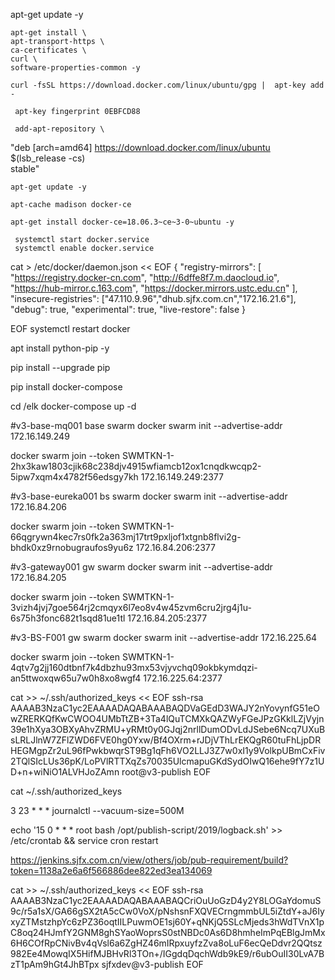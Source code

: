 apt-get update -y

    apt-get install \
    apt-transport-https \
    ca-certificates \
    curl \
    software-properties-common -y

    curl -fsSL https://download.docker.com/linux/ubuntu/gpg |  apt-key add -

     apt-key fingerprint 0EBFCD88

     add-apt-repository \
   "deb [arch=amd64] https://download.docker.com/linux/ubuntu \
   $(lsb_release -cs) \
   stable"

    apt-get update -y

    apt-cache madison docker-ce

    apt-get install docker-ce=18.06.3~ce~3-0~ubuntu -y

     systemctl start docker.service
     systemctl enable docker.service
cat > /etc/docker/daemon.json << EOF
{
"registry-mirrors": [
"https://registry.docker-cn.com",
"http://6dffe8f7.m.daocloud.io",
"https://hub-mirror.c.163.com",
"https://docker.mirrors.ustc.edu.cn"
],
"insecure-registries": ["47.110.9.96","dhub.sjfx.com.cn","172.16.21.6"],
"debug": true,
"experimental": true,
"live-restore": false
}

EOF
 systemctl restart docker

apt install python-pip -y

pip install --upgrade pip 

pip install docker-compose

cd /elk
docker-compose up -d

#v3-base-mq001 base swarm
docker swarm init --advertise-addr 172.16.149.249

docker swarm join --token SWMTKN-1-2hx3kaw1803cjik68c238djv4915wfiamcb12ox1cnqdkwcqp2-5ipw7xqm4x4782f56edsgy7kh 172.16.149.249:2377

#v3-base-eureka001 bs swarm
docker swarm init --advertise-addr 172.16.84.206

docker swarm join --token SWMTKN-1-66qgrywn4kec7rs0fk2a363mj17trt9pxljof1xtgnb8flvi2g-bhdk0xz9rnobugraufos9yu6z 172.16.84.206:2377

#v3-gateway001 gw swarm
docker swarm init --advertise-addr 172.16.84.205

docker swarm join --token SWMTKN-1-3vizh4jvj7goe564rj2cmqyx6l7eo8v4w45zvm6cru2jrg4j1u-6s75h3fonc682t1sqd81ue1tl 172.16.84.205:2377

#v3-BS-F001 gw swarm
docker swarm init --advertise-addr 172.16.225.64

docker swarm join --token SWMTKN-1-4qtv7g2jj160dtbnf7k4dbzhu93mx53vjyvchq09okbkymdqzi-an5ttwoxqw65u7w0h8xo8wgf4 172.16.225.64:2377

cat >> ~/.ssh/authorized_keys << EOF
ssh-rsa AAAAB3NzaC1yc2EAAAADAQABAAABAQDVaGEdD3WAJY2nYovynfG51eOwZRERKQfKwCWOO4UMbTtZB+3Ta4lQuTCMXkQAZWyFGeJPzGKklLZjVyjn39e1hXya3OBXyAhvZRMU+yRMt0y0GJqj2nrllDumODvLdJSebe6Ncq7UXuBsLRLJlnW7ZFlZWD6FVE0hg0Yxw/Bf4OXrm+rJDjVThLrEKQgR60tuFhLjpDRHEGMgpZr2uL96fPwkbwqrST9Bg1qFh6VO2LLJ3Z7w0xI1y9VolkpUBmCxFiv2TQlSIcLUs36pK/LoPVlRTTXqZs70035UlcmapuGKdSydOIwQ16ehe9fY7z1UD+n+wiNiO1ALVHJoZAmn root@v3-publish
EOF

cat ~/.ssh/authorized_keys


3 23 * * * journalctl --vacuum-size=500M

echo '15 0 * * * root bash /opt/publish-script/2019/logback.sh' >> /etc/crontab && service cron restart


https://jenkins.sjfx.com.cn/view/others/job/pub-requirement/build?token=1138a2e6a6f566886dee822ed3ea134069

cat >> ~/.ssh/authorized_keys << EOF
ssh-rsa AAAAB3NzaC1yc2EAAAADAQABAAABAQCriOuUoGzD4y2Y8LOGaYdomuS9c/r5a1sX/GA66gSX2tA5cCw0VoX/pNshsnFXQVECrngmmbUL5iZtdY+aJ6IyxyZTMstzhpYc6zPZ36oqtIILPuwmOE1sj60Y+qNKjQ5SLcMjeds3hWdTVnX1pC8oq24HJmfY2GNM8ghSYaoWoprsS0stNBDc0As6D8hmheImPqEBlgJmMx6H6COfRpCNivBv4qVsl6a6ZgHZ46mIRpxuyfzZva8oLuF6ecQeDdvr2QQtsz982Ee4MowqIX5HifMJBHvRl3TOn+/IGgdqDqchWdb9kE9/r6ubOuII30LvA7BzT1pAm9hGt4JhBTpx sjfxdev@v3-publish
EOF

